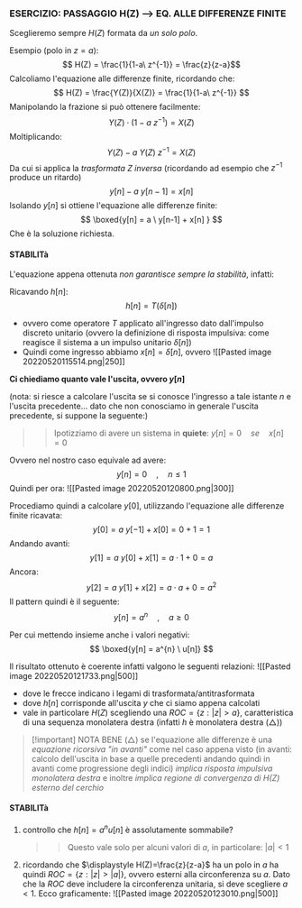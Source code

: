 ### ESERCIZIO: PASSAGGIO H(Z) --> EQ. ALLE DIFFERENZE FINITE
Sceglieremo sempre $H(Z)$ formata da *un solo polo*.

Esempio (polo in $z=a$):
$$
H(Z) = \frac{1}{1-a\ z^{-1}} = \frac{z}{z-a}$$
Calcoliamo l'equazione alle differenze finite, ricordando che:
$$
H(Z) = \frac{Y(Z)}{X(Z)} = \frac{1}{1-a\ z^{-1}}
$$
Manipolando la frazione si può ottenere facilmente:
$$
Y(Z) \cdot (1-a \ z^{-1}) = X(Z)
$$
Moltiplicando:
$$
Y(Z) - a \ Y(Z) \ z^{-1} = X(Z) 
$$
Da cui si applica la *trasformata Z inversa* (ricordando ad esempio che $z^{-1}$ produce un ritardo)
$$
y[n] - a \ y[n-1] = x[n] 
$$
Isolando $y[n]$ si ottiene l'equazione alle differenze finite:
$$
\boxed{y[n] = a \ y[n-1] + x[n] }
$$
Che è la soluzione richiesta.

#### STABILITà
L'equazione appena ottenuta *non garantisce sempre la stabilità*, infatti:

Ricavando $h[n]$:
$$
h[n] = T(\delta[n])
$$
- ovvero come operatore $T$ applicato all'ingresso dato dall'impulso discreto unitario (ovvero la definizione di risposta impulsiva: come reagisce il sistema a un impulso unitario $\delta[n]$)
- Quindi come ingresso abbiamo $x[n] = \delta[n]$, ovvero
![[Pasted image 20220520115514.png|250]]

**Ci chiediamo quanto vale l'uscita, ovvero $y[n]$**

(nota: si riesce a calcolare l'uscita se si conosce l'ingresso a tale istante $n$ e l'uscita precedente... dato che non conosciamo in generale l'uscita precedente, si suppone la seguente:)
>> Ipotizziamo di avere un sistema in **quiete**: $y[n] = 0  \quad se \quad x[n]=0$

Ovvero nel nostro caso equivale ad avere:
$$
y[n] = 0  \quad , \quad n\leq 1
$$
Quindi per ora:
![[Pasted image 20220520120800.png|300]]

Procediamo quindi a calcolare $y[0]$, utilizzando l'equazione alle differenze finite ricavata:
$$
y[0] = a \ y[-1]+x[0] = 0+1 = 1
$$
Andando avanti:
$$
y[1] = a \ y[0] + x[1] = a \cdot 1 + 0 = a
$$
Ancora:
$$
y[2] = a \ y[1]+x[2] = a \cdot a + 0 = a^{2}
$$
Il pattern quindi è il seguente:
$$
y[n] = a^{n}  \quad , \quad a \geq 0
$$

Per cui mettendo insieme anche i valori negativi:
$$
\boxed{y[n] = a^{n} \ u[n]}
$$

Il risultato ottenuto è coerente infatti valgono le seguenti relazioni:
![[Pasted image 20220520121733.png|500]]
- dove le frecce indicano i legami di trasformata/antitrasformata
- dove $h[n]$ corrisponde all'uscita $y$ che ci siamo appena calcolati
- vale in particolare $H(Z)$ scegliendo una $ROC = \{z:|z|>a\}$, caratteristica di una sequenza monolatera destra (infatti $h$ è monolatera destra ($\triangle$))

> [!important] NOTA BENE ($\triangle$)
>se l'equazione alle differenze è una *equazione ricorsiva "in avanti"* come nel caso appena visto (in avanti: calcolo dell'uscita in base a quelle precedenti andando quindi in avanti come progressione degli indici) *implica risposta impulsiva monolatera destra* e inoltre *implica regione di convergenza di $H(Z)$ esterno del cerchio* 


#### STABILITà
1) controllo che $h[n] = a^{n}u[n]$ è assolutamente sommabile?
	>> Questo vale solo per alcuni valori di $a$, in particolare: $|a|<1$
2) ricordando che $\displaystyle H(Z)=\frac{z}{z-a}$ ha un polo in $a$ ha quindi $ROC = \{z:|z|>|a|\}$, ovvero esterni alla circonferenza su $a$. Dato che la $ROC$ deve includere la circonferenza unitaria, si deve scegliere $a<1$. Ecco graficamente:
![[Pasted image 20220520123010.png|500]]




